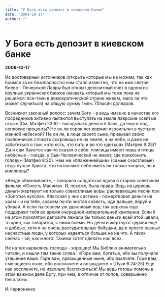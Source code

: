 ```yaml
---
title: "У Бога есть депозит в киевском банке"
date: "2009-10-17"
author: ""
---
```


# У Бога есть депозит в киевском банке

**2009-10-17** 

Из достоверных источников (открыть которые мы не можем, так как боимся за их безопасность) нам стало известно, что на имя святой Киево - Печерской Лавры был открыт депозитный счет в одном из крупных украинских банков (назвать который мы тоже пока не решимся: все-таки в демократической стране живем, мало ли что может случиться) на общую сумму 1млн. 75тысяч долларов.



Возникает законный вопрос: зачем Богу - а ведь именно в качестве его посредников активно пытаются выступать на земле лаврские «святые отцы» (См. Матфея 23:9) - вкладывать деньги в банк, да еще и под неплохие проценты? Не он ли сорок лет кормил израильтян в пустыне манной небесной? Не он ли, в лице своего сына, призывал своих поклонников стяжать сокровища не на земле, а на небе, и даже не заботиться о том, «что есть, что пить и во что одеться» (Матфея 6:25)? Да и сам Христос как-то сказал о себе: «лисицы имеют норы и птицы небесные - гнезда, а Сын Человеческий не имеет, где приклонить голову» (Матфея 8:20). Чем же «блаженнейшие» (самые счастливые) отцы лучше Христа, что позволяют себе иметь не только «норы», но и миллионы?



«Везде обманывают», - говорила солдатская вдова в старом советском фильме «Юность Масима». И, похоже, была права. Ведь на церковь деньги жертвуют не только совестливые воры, распевающие песни про «Золотые купола». Классная у них система - пожертвовал деньги на храм - и на тебе, совсем почти чистая совесть, иди дальше, воруй и убивай. А если ты совсем уж удачливый вор, так церковь еще поддержит тебя во время очередной избирательной кампании. Если б на этом проклятом депозите лежали бы только деньги всей этой швали, то хрен, как говорится, с ними всеми. Но деньги жертвуют церкви еще и добрые, хотя и не очень рассудительные бабушки, да и просто разные несчастные люди, у которых надеяться больше не на что. А таких сейчас - ой, как много! Такими хотят сделать нас всех.



Не на тех нарвались,господа - хорошие! Мы Библию внимательно читали, и нашли там такие слова : «Горе вам, богатые, ибо вы получили утешение ваше. Горе вам, пресыщенные ныне, ибо взалчете. Горе вам, смеющиеся ныне, ибо восплачете и возрыдаете.» (Луки 6:24-25) Еще как восплачете, не извольте беспокоиться! Мы ведь готовы помочь в этом важном деле Богу, при чем, в отличие от попов, совершенно бесплатно.

И.Червоненко
